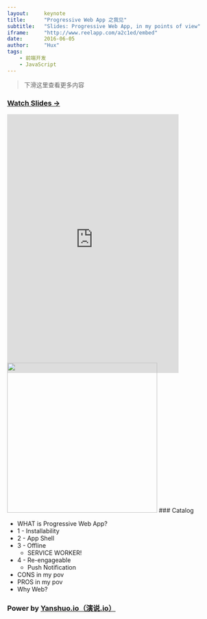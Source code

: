 ```yaml
---
layout:     keynote
title:      "Progressive Web App 之我见"
subtitle:   "Slides: Progressive Web App, in my points of view"
iframe:     "http://www.reelapp.com/a2c1ed/embed"
date:       2016-06-05
author:     "Hux"
tags:
    - 前端开发
    - JavaScript
---
```



> 下滑这里查看更多内容


### [Watch Slides → ](http://reelapp.com/a2c1ed)
<div style="margin: 0px;height: 580px;width:960px;"> 
<iframe src="http://www.reelapp.com/a2c1ed/embed" scrolling="no" width="400" height="604" frameborder="0" allowTransparency="false"></iframe>
</div> 
<img src="http://huangxuan.me/pwa-in-my-pov/attach/qrcode.png" width="350" />
### Catalog

- WHAT is Progressive Web App?
- 1 - Installability
- 2 - App Shell
- 3 - Offline
    - SERVICE WORKER! 
- 4 - Re-engageable
    - Push Notification
- CONS in my pov
- PROS in my pov
- Why Web? 


### Power by [Yanshuo.io（演说.io）](http://yanshuo.io)
